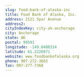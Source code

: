 ```yaml
---
slug: food-bank-of-alaska-inc
title: Food Bank of Alaska, Inc.
address: 2121 Spar Avenue
address2:
cityIndexKey: city-ak-anchorage
city: Anchorage
state: AK
postal: 99501
longitude: -149.8408314
latitude: 61.2226071
website: www.foodbankofalaska.org
phone: 907-272-3663
fax: 907-277-7368
---
```


